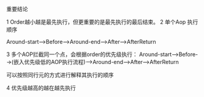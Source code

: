 重要结论

1 Order越小越是最先执行，但更重要的是最先执行的最后结束。
2 单个Aop 执行顺序

Around-start-->Before-->Around-end-->After-->AfterReturn

3 多个AOP拦截同一个点，会根据order的优先级执行：
Around-start-->Before-->(嵌入优先级低的AOP执行流程)-->Around-end-->After-->AfterReturn

可以按照同行元的方式进行解释其执行的顺序   

4 优先级越高的越在越先执行

